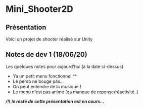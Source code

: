 # Mini_Shooter2D

## Présentation

Voici un projet de shooter réalisé sur Unity

## Notes de dev 1 (18/06/20)
Les quelques notes pour aujourd'hui (à la date ci-dessus)

- Ya un petit menu fonctionnel ^^
- Le perso ne bouge pas...
- On peut entendre de la musique !
- Le menu n'est pas animé (ça manque de reponse/réactivité..)

***/!\ le reste de cette présentation est en cours...***
